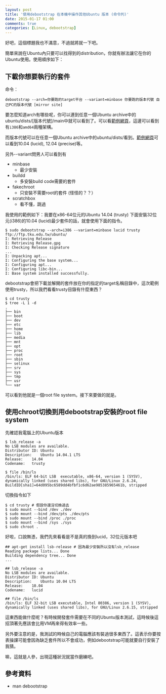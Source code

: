 ```yaml
---
layout: post
title: '使用debootstrap 在本機中操作其他Ubuntu 版本 (命令列)'
date: 2015-01-17 01:00
comments: true
categories: [Linux, debootstrap]
---
```

好吧，這個標題我也不滿意，不過就將就一下吧。

簡單來說在Ubuntu內只要可以找得到的distribution，你就有辦法讓它在你的Ubuntu使用。使用順序如下：

## 下載你想要執行的套件
命令：

```
debootstrap --arch=你要跑的target平台 --variant=minbase 你要跑的版本代號 自己PC的版本代號 [mirror site]
```

要怎麼知道arch有哪些呢，你可以連到任意一個Ubuntu archive中的ubuntu/dists/[版本代號]/main中就可以看到了。可以看[範例網頁](http://archive.ubuntu.com/ubuntu/dists/trusty/main/)，這邊可以看到有`i386`和`amd64`兩種架構。

而版本代號可以在任意一個Ubuntu archive中的ubuntu/dists/看到。[範例網頁](http://archive.ubuntu.com/ubuntu/dists)可以看到10.04 (lucid), 12.04 (precise)等。

另外--variant問男人可以看到有

* minbase
	* 最少安裝
* buildd
	* 多安裝build code需要的套件
* fakechroot
	* 只安裝不需要root的套件 (怪怪的？？）
* scratchbox
	* 看不懂，跳過

我使用的範例如下：我要在x86-64位元的Ubuntu 14.04 (trusty) 下面安裝32位元(i386)的10.04 (lucid)最少套件的話，就會使用下面的指令。

```
$ sudo debootstrap --arch=i386 --variant=minbase lucid trusty ftp://ftp.tku.edu.tw/ubuntu/
I: Retrieving Release 
I: Retrieving Release.gpg 
I: Checking Release signature
...
I: Unpacking apt...
I: Configuring the base system...
I: Configuring apt...
I: Configuring libc-bin...
I: Base system installed successfully.
```

debootstrap會把下載並解開的套件放在你的指定的target名稱目錄中，這次範例使用trusty，所以我們看看trusty目錄有什麼東西？

```
$ cd trusty
$ tree -L 1 -d
.
├── bin
├── boot
├── dev
├── etc
├── home
├── lib
├── media
├── mnt
├── opt
├── proc
├── root
├── sbin
├── selinux
├── srv
├── sys
├── tmp
├── usr
└── var
```

可以看到他就是一個root file system。接下來要做的就是。

## 使用chroot切換到用debootstrap安裝的root file system
先確認我電腦上的Ubuntu版本
```
$ lsb_release -a
No LSB modules are available.
Distributor ID:	Ubuntu
Description:	Ubuntu 14.04.1 LTS
Release:	14.04
Codename:	trusty

$ file /bin/ls
/bin/ls: ELF 64-bit LSB  executable, x86-64, version 1 (SYSV), dynamically linked (uses shared libs), for GNU/Linux 2.6.24, BuildID[sha1]=64d095bc6589dd4bfbf1c6d62ae985385965461b, stripped
```

切換指令如下

```
$ cd trusty # 假設你還沒切換過去
$ sudo mount --bind /dev ./dev
$ sudo mount --bind /dev/pts ./dev/pts
$ sudo mount --bind /proc ./proc
$ sudo mount --bind /sys ./sys
$ sudo chroot .
```

好啦，口說無憑，我們先來看看是不是真的換到lucid，32位元版本吧

```
## apt-get install lsb-release # 因為最少安裝所以沒有lsb_release
Reading package lists... Done
Building dependency tree... Done
...

## lsb_release -a
No LSB modules are available.
Distributor ID:	Ubuntu
Description:	Ubuntu 10.04 LTS
Release:	10.04
Codename:	lucid

## file /bin/ls
/bin/ls: ELF 32-bit LSB executable, Intel 80386, version 1 (SYSV), dynamically linked (uses shared libs), for GNU/Linux 2.6.15, stripped
```

這東西能做什麼呢？有時候開發套件需要在不同的Ubuntu版本測試，這時候後這招頂著先應該會比用VM再來得有效率一些。

另外要注意的是，我測試的時候自己的電腦應該有裝過很多東西了。這表示你要按表操課可能會因為缺乏套件所以不會成功，例如debootstrap可能就要自行安裝了我猜。

嘛，這就是人參，出現這種狀況就當作磨練吧。

## 參考資料

* man debootstrap
